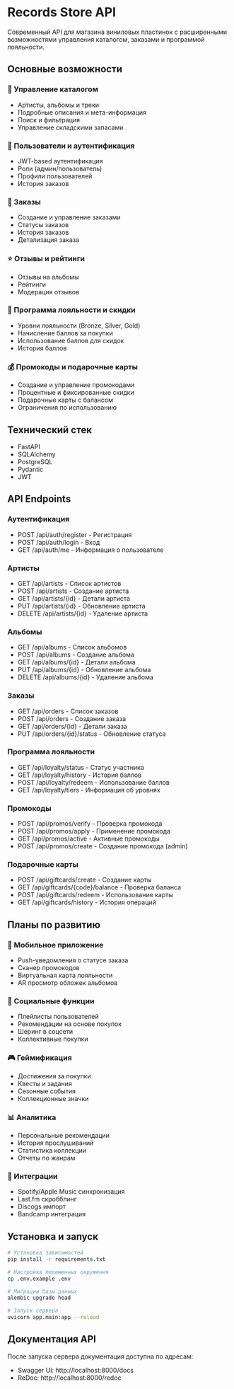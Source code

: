 # Records Store API

Современный API для магазина виниловых пластинок с расширенными возможностями управления каталогом, заказами и программой лояльности.

## Основные возможности

### 🎵 Управление каталогом
- Артисты, альбомы и треки
- Подробные описания и мета-информация
- Поиск и фильтрация
- Управление складскими запасами

### 👤 Пользователи и аутентификация
- JWT-based аутентификация
- Роли (админ/пользователь)
- Профили пользователей
- История заказов

### 🛒 Заказы
- Создание и управление заказами
- Статусы заказов
- История заказов
- Детализация заказа

### ⭐ Отзывы и рейтинги
- Отзывы на альбомы
- Рейтинги
- Модерация отзывов

### 🎁 Программа лояльности и скидки
- Уровни лояльности (Bronze, Silver, Gold)
- Начисление баллов за покупки
- Использование баллов для скидок
- История баллов

### 💰 Промокоды и подарочные карты
- Создание и управление промокодами
- Процентные и фиксированные скидки
- Подарочные карты с балансом
- Ограничения по использованию

## Технический стек

- FastAPI
- SQLAlchemy
- PostgreSQL
- Pydantic
- JWT

## API Endpoints

### Аутентификация
- POST /api/auth/register - Регистрация
- POST /api/auth/login - Вход
- GET /api/auth/me - Информация о пользователе

### Артисты
- GET /api/artists - Список артистов
- POST /api/artists - Создание артиста
- GET /api/artists/{id} - Детали артиста
- PUT /api/artists/{id} - Обновление артиста
- DELETE /api/artists/{id} - Удаление артиста

### Альбомы
- GET /api/albums - Список альбомов
- POST /api/albums - Создание альбома
- GET /api/albums/{id} - Детали альбома
- PUT /api/albums/{id} - Обновление альбома
- DELETE /api/albums/{id} - Удаление альбома

### Заказы
- GET /api/orders - Список заказов
- POST /api/orders - Создание заказа
- GET /api/orders/{id} - Детали заказа
- PUT /api/orders/{id}/status - Обновление статуса

### Программа лояльности
- GET /api/loyalty/status - Статус участника
- GET /api/loyalty/history - История баллов
- POST /api/loyalty/redeem - Использование баллов
- GET /api/loyalty/tiers - Информация об уровнях

### Промокоды
- POST /api/promos/verify - Проверка промокода
- POST /api/promos/apply - Применение промокода
- GET /api/promos/active - Активные промокоды
- POST /api/promos/create - Создание промокода (admin)

### Подарочные карты
- POST /api/giftcards/create - Создание карты
- GET /api/giftcards/{code}/balance - Проверка баланса
- POST /api/giftcards/redeem - Использование карты
- GET /api/giftcards/history - История операций

## Планы по развитию

### 📱 Мобильное приложение
- Push-уведомления о статусе заказа
- Сканер промокодов
- Виртуальная карта лояльности
- AR просмотр обложек альбомов

### 🤝 Социальные функции
- Плейлисты пользователей
- Рекомендации на основе покупок
- Шеринг в соцсети
- Коллективные покупки

### 🎮 Геймификация
- Достижения за покупки
- Квесты и задания
- Сезонные события
- Коллекционные значки

### 📊 Аналитика
- Персональные рекомендации
- История прослушиваний
- Статистика коллекции
- Отчеты по жанрам

### 🎵 Интеграции
- Spotify/Apple Music синхронизация
- Last.fm скробблинг
- Discogs импорт
- Bandcamp интеграция

## Установка и запуск

```bash
# Установка зависимостей
pip install -r requirements.txt

# Настройка переменных окружения
cp .env.example .env

# Миграции базы данных
alembic upgrade head

# Запуск сервера
uvicorn app.main:app --reload
```

## Документация API

После запуска сервера документация доступна по адресам:
- Swagger UI: http://localhost:8000/docs
- ReDoc: http://localhost:8000/redoc

